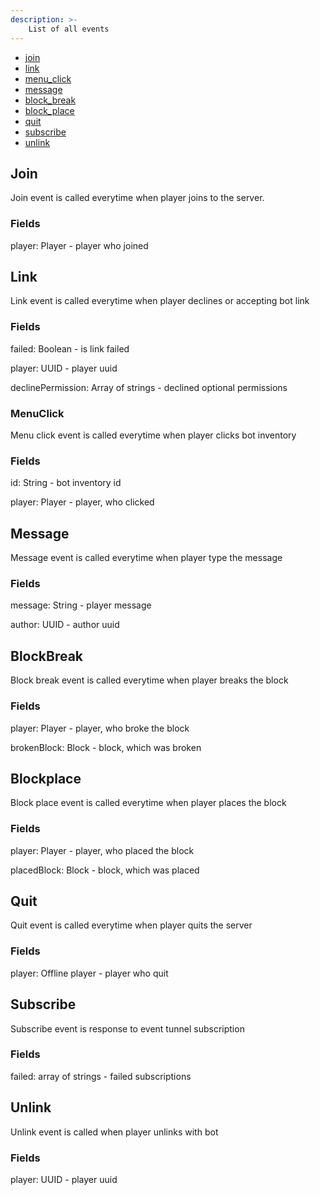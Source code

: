 ```yaml
---
description: >-
    List of all events
---
```


* [join](#join)
* [link](#link)
* [menu_click](#menuclick)
* [message](#message)
* [block_break](#blockbreak)
* [block_place](#blockplace)
* [quit](#quit)
* [subscribe](#subscribe)
* [unlink](#unlink)

## Join

Join event is called everytime when player joins to the server.

### Fields
player: Player - player who joined

## Link

Link event is called everytime when player declines or accepting bot link

### Fields
failed: Boolean - is link failed

player: UUID - player uuid

declinePermission: Array of strings - declined optional permissions


### MenuClick

Menu click event is called everytime when player clicks bot inventory

### Fields
id: String - bot inventory id

player: Player - player, who clicked

## Message

Message event is called everytime when player type the message

### Fields

message: String - player message

author: UUID - author uuid

## BlockBreak

Block break event is called everytime when player breaks the block

### Fields
player: Player - player, who broke the block

brokenBlock: Block - block, which was broken

## Blockplace

Block place event is called everytime when player places the block

### Fields
player: Player - player, who placed the block

placedBlock: Block - block, which was placed

## Quit

Quit event is called everytime when player quits the server

### Fields
player: Offline player - player who quit

## Subscribe

Subscribe event is response to event tunnel subscription

### Fields
failed: array of strings - failed subscriptions

## Unlink

Unlink event is called when player unlinks with bot

### Fields
player: UUID - player uuid